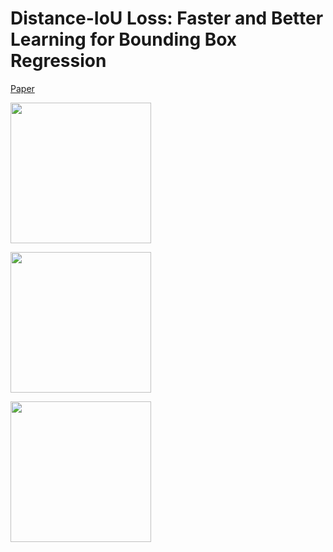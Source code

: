 # Distance-IoU Loss: Faster and Better Learning for Bounding Box Regression
<p><a href="https://arxiv.org/pdf/1911.08287.pdf">Paper</a></p>
<p><img src="https://github.com/iamnotahumanbecauseiamabot/Distance-IoU-Loss-Faster-and-Better-Learning-for-Bounding-Box-Regression/blob/master/images/ciou2.png" width="225" />
<p><img src="https://github.com/iamnotahumanbecauseiamabot/Distance-IoU-Loss-Faster-and-Better-Learning-for-Bounding-Box-Regression/blob/master/images/ciou1.png" width="225" />
<p><img src="https://github.com/iamnotahumanbecauseiamabot/Distance-IoU-Loss-Faster-and-Better-Learning-for-Bounding-Box-Regression/blob/master/images/ciou0.png" width="225" />

